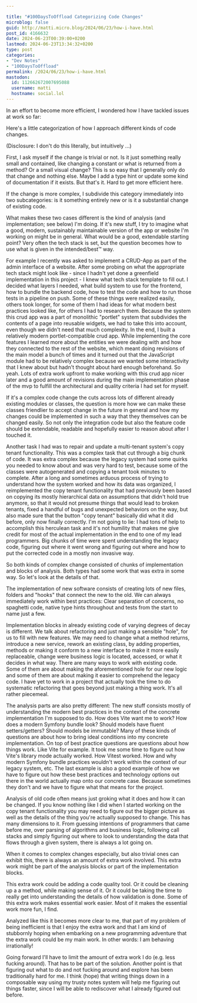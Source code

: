 ```yaml
---

title: "#100DaysToOffload Categorizing Code Changes"
microblog: false
guid: http://matti.micro.blog/2024/06/23/how-i-have.html
post_id: 4166632
date: 2024-06-23T00:39:00+0200
lastmod: 2024-06-23T13:34:32+0200
type: post
categories:
- "Dev Notes"
- "100DaysToOffload"
permalink: /2024/06/23/how-i-have.html
mastodon:
  id: 112662672007695088
  username: matti
  hostname: social.lol
---
```

In an effort to become more efficient, I wondered how I have tackled issues at work so far:

Here's a little categorization of how I approach different kinds of code changes.

(Disclosure: I don't do this literally, but intuitively ...)

First, I ask myself if the change is trivial or not. Is it just something really small and contained, like changing a constant or what is returned from a method? Or a small visual change? This is so easy that I generally only do that change and nothing else. Maybe I add a type hint or update some kind of documentation if it exists. But that's it. Hard to get more efficient here.

If the change is more complex, I subdivide this category immediately into two subcategories: is it something entirely new or is it a substantial change of existing code.

What makes these two cases different is the kind of analysis (and implementation; see below) I'm doing. If it's new stuff, I try to imagine what a good, modern, sustainably maintainable version of the app or website I'm working on might be in general. What would be a good, extendable starting point? Very often the tech stack is set, but the question becomes how to use what is given in the intended/best™ way.

For example I recently was asked to implement a CRUD-App as part of the admin interface of a website. After some probing on what the appropriate tech stack might look like - since I hadn't yet done a greenfield implementation in this project - I knew what tech stack template to fill out. I decided what layers I needed, what build system to use for the frontend, how to bundle the backend code, how to test the code and how to run those tests in a pipeline on push. Some of these things were realized easily, others took longer, for some of them I had ideas for what modern best practices looked like, for others I had to research them. Because the system this crud app was a part of monolithic "portlet" system that subdivides the contents of a page into reusable widgets, we had to take this into account, even though we didn't need that much complexity. In the end, I built a relatively modern portlet-compatible crud app. While implementing the core features I learned more about the entities we were dealing with and how they connected to the rest of the website, which meant doing revisions of the main model a bunch of times and it turned out that the JavaScript module had to be relatively complex because we wanted some interactivity that I knew about but hadn't thought about hard enough beforehand. So yeah. Lots of extra work upfront to make working with this crud app nicer later and a good amount of revisions during the main implementation phase of the mvp to fulfill the architectural and quality criteria I had set for myself.

If it's a complex code change the cuts across lots of different already existing modules or classes, the question is more how we can make these classes friendlier to accept change in the future in general and how my changes could be implemented in such a way that they themselves can be changed easily. So not only the integration code but also the feature code should be extendable, readable and hopefully easier to reason about after I touched it.

Another task I had was to repair and update a multi-tenant system's copy tenant functionality. This was a complex task that cut through a big chunk of code. It was extra complex because the legacy system had some quirks you needed to know about and was very hard to test, because some of the classes were autogenerated and copying a tenant took minutes to complete. After a long and sometimes arduous process of trying to understand how the system worked and how its data was organized, I reimplemented the copy tenant functionality that had previously been based on copying its mostly hierarchical data on assumptions that didn't hold true anymore, so that it would not presume things that would lead to broken tenants, fixed a handful of bugs and unexpected behaviors on the way, but also made sure that the button "copy tenant" basically did what it did before, only now finally correctly. I'm not going to lie: I had tons of help to accomplish this herculean task and it's not humility that makes me give credit for most of the actual implementation in the end to one of my lead programmers. Big chunks of time were spent understanding the legacy code, figuring out where it went wrong and figuring out where and how to put the corrected code in a mostly non invasive way.

So both kinds of complex change consisted of chunks of implementation and blocks of analysis. Both types had some work that was extra in some way. So let's look at the details of that.

The implementation of new software consists of creating lots of new files, folders and "hooks" that connect the new to the old. We can always immediately work within best practices: Clear separation of concerns, no spaghetti code, native type hints throughout and tests from the start to name just a few.

Implementation blocks in already existing code of varying degrees of decay is different. We talk about refactoring and just making a sensible "hole", for us to fill with new features. We may need to change what a method returns, introduce a new service, rework an existing class, by adding properties, methods or making it conform to a new interface to make it more easily replaceable, change were business logic is located, accessed, or what it decides in what way. There are many ways to work with existing code. Some of them are about making the aforementioned hole for our new logic and some of them are about making it easier to comprehend the legacy code. I have yet to work in a project that actually took the time to do systematic refactoring that goes beyond just making a thing work. It's all rather piecemeal.

The analysis parts are also pretty different: The new stuff consists mostly of understanding the modern best practices in the context of the concrete implementation I'm supposed to do. How does Vite want me to work? How does a modern Symfony bundle look? Should models have fluent setters/getters? Should models be immutable? Many of these kinds of questions are about how to bring ideal conditions into my concrete implementation. On top of best practice questions are questions about how things work. Like Vite for example. It took me some time to figure out how Vite's library mode actually worked. How Vitest worked. How and why modern Symfony bundle practices wouldn't work within the context of our legacy system, etc. The last example is also a good example of how we have to figure out how these best practices and technology options out there in the world actually map onto our concrete case. Because sometimes they don't and we have to figure what that means for the project.

Analysis of old code often means just groking what it does and how it can be changed. If you know nothing like I did when I started working on the copy tenant functionality you may need to figure out the bigger picture as well as the details of the thing you're actually supposed to change. This has many dimensions to it. From guessing intentions of programmers that came before me, over parsing of algorithms and business logic, following call stacks and simply figuring out where to look to understanding the data that flows through a given system, there is always a lot going on.

When it comes to complex changes especially, but also trivial ones can exhibit this, there is always an amount of extra work involved. This extra work might be part of the analysis blocks or part of the implementation blocks.

This extra work could be adding a code quality tool. Or it could be cleaning up a a method, while making sense of it. Or it could be taking the time to really get into understanding the details of how validation is done. Some of this extra work makes essential work easier. Most of it makes the essential work more fun, I find.

Analyzed like this it becomes more clear to me, that part of my problem of being inefficient is that I enjoy the extra work and that I am kind of stubbornly hoping when embarking on a new programming adventure that the extra work could be my main work. In other words: I am behaving irrationally!

Going forward I'll have to limit the amount of extra work I do (e.g. less fucking around). That has to be part of the solution. Another point is that figuring out what to do and not fucking around and explore has been traditionally hard for me. I think (hope) that writing things down in a composable way using my trusty notes system will help me figuring out things faster, since I will be able to rediscover what I already figured out before.
